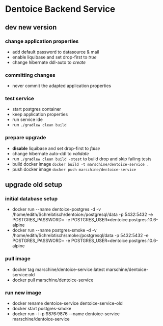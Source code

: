 # Dentoice Backend Service

## dev new version

### change application properties
- add default password to datasource & mail
- enable liquibase and set drop-first to _true_
- change hibernate ddl-auto to _create_

### committing changes
- never commit the adapted application properties

### test service
- start postgres container
- keep application properties
- run service ide
- run `./gradlew clean build`

### prepare upgrade
- __disable__ liquibase and set drop-first to _false_
- change hibernate auto-ddl to _validate_
- run `./gradlew clean build -xtest` to build drop and skip failing tests
- build docker image `docker build -t marschine/dentoice-service .`
- push docker image `docker push marschine/dentoice-service`

## upgrade old setup

### initial database setup
- docker run --name dentoice-postgres -d -v /home/edith/Schreibtisch/dentoice:/postgresql/data -p 5432:5432 -e POSTGRES_PASSWORD=<pw> -e POSTGRES_USER=dentoice postgres:10.6-alpine
- docker run --name postgres-smoke -d -v /home/edith/Schreibtisch/smoke:/postgresql/data -p 5432:5432 -e POSTGRES_PASSWORD=<pw> -e POSTGRES_USER=dentoice postgres:10.6-alpine

### pull image 
- docker tag marschine/dentoice-service:latest marschine/dentoice-service:old
- docker pull marschine/dentoice-service

### run new image
- docker rename dentoice-service dentoice-service-old
- docker start postgres-smoke
- docker run -i -p 9876:9876 --name dentoice-service marschine/dentoice-service
